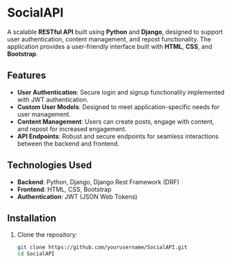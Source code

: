 # SocialAPI

A scalable **RESTful API** built using **Python** and **Django**, designed to support user authentication, content management, and repost functionality. The application provides a user-friendly interface built with **HTML**, **CSS**, and **Bootstrap**.

## Features

- **User Authentication**: Secure login and signup functionality implemented with JWT authentication.
- **Custom User Models**: Designed to meet application-specific needs for user management.
- **Content Management**: Users can create posts, engage with content, and repost for increased engagement.
- **API Endpoints**: Robust and secure endpoints for seamless interactions between the backend and frontend.

## Technologies Used

- **Backend**: Python, Django, Django Rest Framework (DRF)
- **Frontend**: HTML, CSS, Bootstrap
- **Authentication**: JWT (JSON Web Tokens)

## Installation

1. Clone the repository:
   ```bash
   git clone https://github.com/yourusername/SocialAPI.git
   cd SocialAPI
